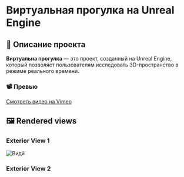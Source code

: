  # Виртуальная прогулка на Unreal Engine

## 📝 Описание проекта
**Виртуальна прогулка** — это проект, созданный на Unreal Engine, который позволяет пользователям исследовать 3D-пространство в режиме реального времени.  

### 📽 Превью
[Смотреть видео на Vimeo](https://vimeo.com/1030253221/8dd1b7b3d1?share=copy)

## 🖼 Rendered views
### Exterior View 1 
![Видй](https://github.com/Mirabird/Unreal_Interactive_walk/blob/UE5_interactive/Camera_0.0067.png?raw=true)

### Exterior View 2 

